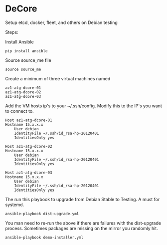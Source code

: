 DeCore
======

Setup etcd, docker, fleet, and others on Debian testing

Steps:

Install Ansible

	pip install ansible

Source source_me file

	source source_me

Create a minimum of three virtual machines named

	az1-atg-dcore-01
	az1-atg-dcore-02
	az1-atg-dcore-03

Add the VM hosts ip's to your ~/.ssh/config. Modify this to the IP's you want to connect to.

	Host az1-atg-dcore-01
	Hostname 15.x.x.x
    	User debian
    	IdentityFile ~/.ssh/id_rsa-hp-20120401
    	IdentitiesOnly yes
  
	Host az1-atg-dcore-02
	Hostname 15.x.x.x
    	User debian
    	IdentityFile ~/.ssh/id_rsa-hp-20120401
    	IdentitiesOnly yes
  
	Host az1-atg-dcore-03
	Hostname 15.x.x.x
    	User debian
    	IdentityFile ~/.ssh/id_rsa-hp-20120401
    	IdentitiesOnly yes

The run this playbook to upgrade from Debian Stable to Testing. A must for systemd.

	ansible-playbook dist-upgrade.yml

You man need to re-run the above if there are failures with the dist-upgrade process. Sometimes packages are missing on the mirror you randomly hit. 


	ansible-playbook demo-installer.yml


